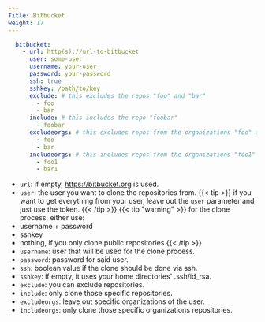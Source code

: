 ```yaml
---
Title: Bitbucket
weight: 17
---
```


```yaml
  bitbucket:
    - url: http(s)://url-to-bitbucket
      user: some-user
      username: your-user
      password: your-password
      ssh: true
      sshkey: /path/to/key
      exclude: # this excludes the repos "foo" and "bar"
        - foo
        - bar
      include: # this includes the repo "foobar"
        - foobar
      excludeorgs: # this excludes repos from the organizations "foo" and "bar"
        - foo
        - bar
      includeorgs: # this includes repos from the organizations "foo1" and "bar1"
        - foo1
        - bar1
```
- `url`: if empty, https://bitbucket.org is used.
- `user`: the user you want to clone the repositories from.
{{< tip >}}
if you want to get everything from your user, leave out the `user` parameter and just use the token.
{{< /tip >}}
{{< tip "warning" >}}
for the clone process, either use:
 - username + password
 - sshkey
 - nothing, if you only clone public repositories
{{< /tip >}}
- `username`: user that will be used for the clone process.
- `password`: password for said user.
- `ssh`: boolean value if the clone should be done via ssh.
- `sshkey`: if empty, it uses your home directories' .ssh/id_rsa.
- `exclude`: you can exclude repositories.
- `include`: only clone those specific repositories.
- `excludeorgs`: leave out specific organizations of the user.
- `includeorgs`: only clone those specific organizations repositories.